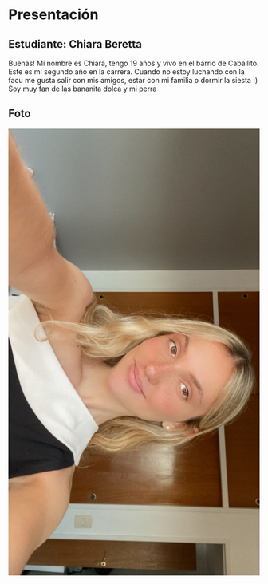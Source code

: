 # Presentación

## Estudiante: Chiara Beretta
Buenas! Mi nombre es Chiara, tengo 19 años y vivo en el barrio de Caballito. 
Este es mi segundo año en la carrera. Cuando no estoy luchando con la facu me gusta salir con mis amigos, 
estar con mi familia o dormir la siesta :)
Soy muy fan de las bananita dolca y mi perra

## Foto
![mi foto](foto.jpeg)